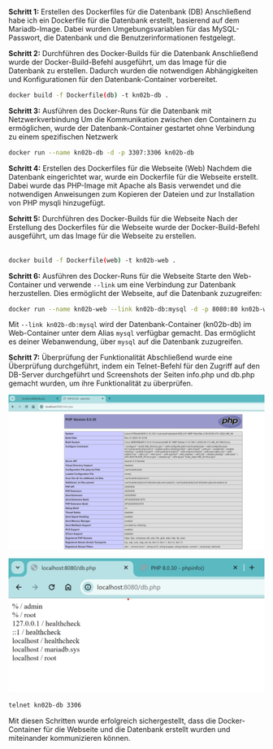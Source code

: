 
__Schritt 1:__ Erstellen des Dockerfiles für die Datenbank (DB)
Anschließend habe ich ein Dockerfile für die Datenbank erstellt, basierend auf dem Mariadb-Image. Dabei wurden Umgebungsvariablen für das MySQL-Passwort, die Datenbank und die Benutzerinformationen festgelegt.


__Schritt 2:__ Durchführen des Docker-Builds für die Datenbank
Anschließend wurde der Docker-Build-Befehl ausgeführt, um das Image für die Datenbank zu erstellen. Dadurch wurden die notwendigen Abhängigkeiten und Konfigurationen für den Datenbank-Container vorbereitet.

```bash
docker build -f Dockerfile(db) -t kn02b-db .
```
__Schritt 3:__ Ausführen des Docker-Runs für die Datenbank mit Netzwerkverbindung
Um die Kommunikation zwischen den Containern zu ermöglichen, wurde der Datenbank-Container gestartet ohne Verbindung zu einem spezifischen Netzwerk

```bash
docker run --name kn02b-db -d -p 3307:3306 kn02b-db
```
__Schritt 4:__ Erstellen des Dockerfiles für die Webseite (Web)
Nachdem die Datenbank eingerichtet war, wurde ein Dockerfile für die Webseite erstellt. Dabei wurde das PHP-Image mit Apache als Basis verwendet und die notwendigen Anweisungen zum Kopieren der Dateien und zur Installation von PHP mysqli hinzugefügt.


__Schritt 5:__ Durchführen des Docker-Builds für die Webseite
Nach der Erstellung des Dockerfiles für die Webseite wurde der Docker-Build-Befehl ausgeführt, um das Image für die Webseite zu erstellen.

```bash

docker build -f Dockerfile(web) -t kn02b-web .
```

__Schritt 6:__ Ausführen des Docker-Runs für die Webseite 
Starte den Web-Container und verwende `--link` um eine Verbindung zur Datenbank herzustellen. Dies ermöglicht der Webseite, auf die Datenbank zuzugreifen:

```bash
docker run --name kn02b-web --link kn02b-db:mysql -d -p 8080:80 kn02b-web
```

Mit `--link kn02b-db:mysql` wird der Datenbank-Container (kn02b-db) im Web-Container unter dem Alias `mysql` verfügbar gemacht. Das ermöglicht es deiner Webanwendung, über `mysql` auf die Datenbank zuzugreifen.
 
__Schritt 7:__ Überprüfung der Funktionalität
Abschließend wurde eine Überprüfung durchgeführt, indem ein Telnet-Befehl für den Zugriff auf den DB-Server durchgeführt und Screenshots der Seiten info.php und db.php gemacht wurden, um ihre Funktionalität zu überprüfen.

![](../img/php.png)

![](../img/db.png)

```bash
telnet kn02b-db 3306
```
Mit diesen Schritten wurde erfolgreich sichergestellt, dass die Docker-Container für die Webseite und die Datenbank erstellt wurden und miteinander kommunizieren können.